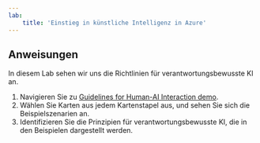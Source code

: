 ```yaml
---
lab:
    title: 'Einstieg in künstliche Intelligenz in Azure'
---
```


## Anweisungen
In diesem Lab sehen wir uns die Richtlinien für verantwortungsbewusste KI an.

1.	Navigieren Sie zu [Guidelines for Human-AI Interaction demo](https://aka.ms/hci-demo).
2.	Wählen Sie Karten aus jedem Kartenstapel aus, und sehen Sie sich die Beispielszenarien an.
3.	Identifizieren Sie die Prinzipien für verantwortungsbewusste KI, die in den Beispielen dargestellt werden.
